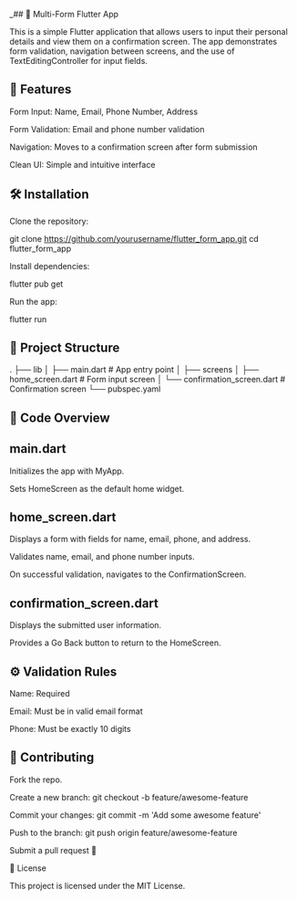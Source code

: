 _## 📱 Multi-Form Flutter App

This is a simple Flutter application that allows users to input their personal details and view them on a confirmation screen. The app demonstrates form validation, navigation between screens, and the use of TextEditingController for input fields.

## 🚀 Features

Form Input: Name, Email, Phone Number, Address

Form Validation: Email and phone number validation

Navigation: Moves to a confirmation screen after form submission

Clean UI: Simple and intuitive interface

## 🛠️ Installation

Clone the repository:

git clone https://github.com/yourusername/flutter_form_app.git
cd flutter_form_app

Install dependencies:

flutter pub get

Run the app:

flutter run

## 🧱 Project Structure

.
├── lib
│   ├── main.dart               # App entry point
│   ├── screens
│       ├── home_screen.dart    # Form input screen
│       └── confirmation_screen.dart  # Confirmation screen
└── pubspec.yaml

## 🧩 Code Overview

## main.dart

Initializes the app with MyApp.

Sets HomeScreen as the default home widget.

## home_screen.dart

Displays a form with fields for name, email, phone, and address.

Validates name, email, and phone number inputs.

On successful validation, navigates to the ConfirmationScreen.

## confirmation_screen.dart

Displays the submitted user information.

Provides a Go Back button to return to the HomeScreen.

## ⚙️ Validation Rules

Name: Required

Email: Must be in valid email format

Phone: Must be exactly 10 digits


## 🤝 Contributing

Fork the repo.

Create a new branch: git checkout -b feature/awesome-feature

Commit your changes: git commit -m 'Add some awesome feature'

Push to the branch: git push origin feature/awesome-feature

Submit a pull request 🚀

📜 License

This project is licensed under the MIT License.

